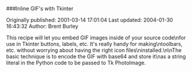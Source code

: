 ###Inline GIF's with Tkinter

Originally published: 2001-03-14 17:01:04
Last updated: 2004-01-30 16:43:32
Author: Brent Burley

This recipe will let you embed GIF images inside of your source code\nfor use in Tkinter buttons, labels, etc.  It's really handy for making\ntoolbars, etc. without worrying about having the right icon files\ninstalled.\n\nThe basic technique is to encode the GIF with base64 and store it\nas a string literal in the Python code to be passed to Tk PhotoImage.